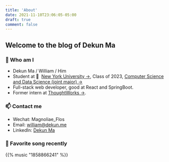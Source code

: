 ```yaml
---
title: 'About'
date: 2021-11-10T23:06:05-05:00
draft: true
comment: false
---
```


## Welcome to the blog of **Dekun Ma**

### 🙋‍ Who am I

-   Dekun Ma / William / Him
-   Student at 🏫 &nbsp;[New York University →](https://nyu.edu), Class of 2023, [Computer Science and Data Science (joint major) →](https://cs.nyu.edu/home/undergrad/major_programs.html)
-   Full-stack web developer, good at React and SpringBoot.
-   Former intern at [ThoughtWorks →](https://www.thoughtworks.com/).

### 📫 Contact me

-   Wechat: Magnoliae_Flos
-   Email: william@dekun.me
-   LinkedIn: [Dekun Ma](https://www.linkedin.com/in/dekunma)

### 🎵 Favorite song recently

{{% music "1858866241" %}}
